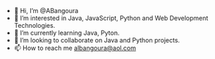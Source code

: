 - 👋 Hi, I’m @ABangoura
- 👀 I’m interested in Java, JavaScript, Python and Web Development Technologies.
- 🌱 I’m currently learning Java, Pyton.
- 💞️ I’m looking to collaborate on Java and Python projects.
- 📫 How to reach me albangoura@aol.com

<!---
ABangoura/ABangoura is a ✨ special ✨ repository because its `README.md` (this file) appears on your GitHub profile.
You can click the Preview link to take a look at your changes.
--->
